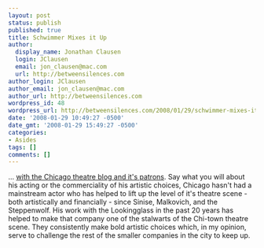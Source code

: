 ```yaml
---
layout: post
status: publish
published: true
title: Schwimmer Mixes it Up
author:
  display_name: Jonathan Clausen
  login: JClausen
  email: jon_clausen@mac.com
  url: http://betweensilences.com
author_login: JClausen
author_email: jon_clausen@mac.com
author_url: http://betweensilences.com
wordpress_id: 48
wordpress_url: http://betweensilences.com/2008/01/29/schwimmer-mixes-it-up/
date: '2008-01-29 10:49:27 -0500'
date_gmt: '2008-01-29 15:49:27 -0500'
categories:
- Asides
tags: []
comments: []
---
```

<p>... <a href="http://leisureblogs.chicagotribune.com/the_theater_loop/2008/01/david-schwimmer.html#comments">with the Chicago theatre blog and it's patrons</a>.   Say what you will about his acting or the commerciality of his artistic choices, Chicago hasn't had a mainstream actor who has helped to lift up the level of it's theatre scene - both artistically and financially - since Sinise, Malkovich, and the Steppenwolf.  His work with the Lookingglass in the past 20 years has helped to make that company one of the stalwarts of the Chi-town theatre scene.  They consistently make bold artistic choices which, in my opinion, serve to challenge the rest of the smaller companies in the city to keep up.</p>
